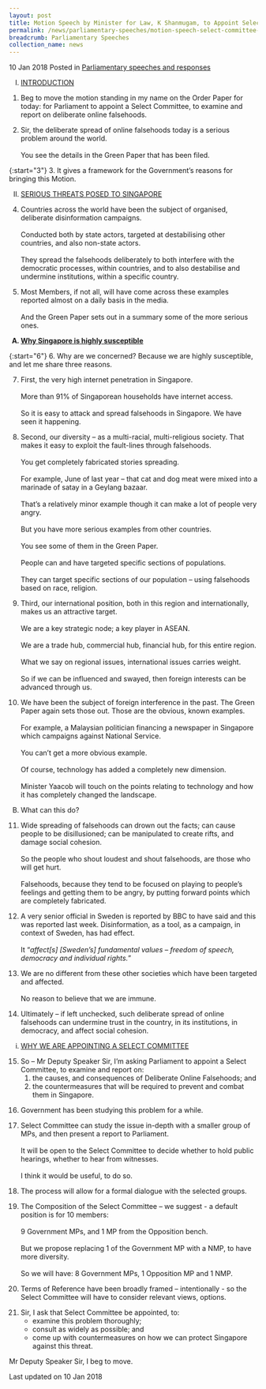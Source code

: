 ```yaml
---
layout: post
title: Motion Speech by Minister for Law, K Shanmugam, to Appoint Select Committee on Deliberate Online Falsehoods
permalink: /news/parliamentary-speeches/motion-speech-select-committee-deliberate-falsehoods
breadcrumb: Parliamentary Speeches
collection_name: news
---
```


10 Jan 2018 Posted in [Parliamentary speeches and responses](/news/parliamentary-speeches)
 
<ol style="list-style-type: upper-roman">
<li><u>INTRODUCTION</u></li>
</ol>

1. Beg to move the motion standing in my name on the Order Paper for today: for Parliament to appoint a Select Committee, to examine and report on deliberate online falsehoods.

 

<ol start="2">
<li>Sir, the deliberate spread of online falsehoods today is a serious problem around the world.
<br>
<br>
You see the details in the Green Paper that has been filed. 
</li>
</ol>

 
{:start="3"}
3. It gives a framework for the Government’s reasons for bringing this Motion.

<ol start="2" style="list-style-type: upper-roman">
<li><u>SERIOUS THREATS POSED TO SINGAPORE</u></li>
</ol>


<ol start="4">
<li>Countries across the world have been the subject of organised, deliberate disinformation campaigns.
<br> 
<br> 
Conducted both by state actors, targeted at destabilising other countries, and also non-state actors.
<br>
<br> 
They spread the falsehoods deliberately to both interfere with the democratic processes, within countries, and to also destabilise and undermine institutions, within a specific country.
</li>
</ol>

<ol start="5">
<li>Most Members, if not all, will have come across these examples reported almost on a daily basis in the media.
<br>
<br> 
And the Green Paper sets out in a summary some of the more serious ones. 
</li>

</ol>


<ol style="list-style-type: upper-alpha; font-weight:bold;">
<li><u>  Why Singapore is highly susceptible</u></li>
</ol>

{:start="6"}
6. Why are we concerned? Because we are highly susceptible, and let me share three reasons.

<ol start="7">
<li> First, the very high internet penetration in Singapore.
<br>
<br> 
More than 91% of Singaporean households have internet access.
<br>
<br> 
So it is easy to attack and spread falsehoods in Singapore.  We have seen it happening.
</ol>

<ol start="8">
<li> Second, our diversity – as a multi-racial, multi-religious society. That makes it easy to exploit the fault-lines through falsehoods.
<br>  
<br> 
You get completely fabricated stories spreading.
<br>
<br> 
For example, June of last year – that cat and dog meat were mixed into a marinade of satay in a Geylang bazaar.
<br>
<br> 
That’s a relatively minor example though it can make a lot of people very angry.
<br>
<br> 
But you have more serious examples from other countries.
<br>
<br> 
You see some of them in the Green Paper.
<br>
<br> 
People can and have targeted specific sections of populations.
<br>
<br> 
They can target specific sections of our population – using falsehoods based on race, religion.
</li>
</ol>

<ol start="9">
<li>Third, our international position, both in this region and internationally, makes us an attractive target.
<br>
<br> 
We are a key strategic node; a key player in ASEAN.
<br>
<br> 
We are a trade hub, commercial hub, financial hub, for this entire region.
<br>
<br> 
What we say on regional issues, international issues carries weight.
<br>
<br> 
So if we can be influenced and swayed, then foreign interests can be advanced through us.
</li>
</ol>

<ol start="10">
<li>  We have been the subject of foreign interference in the past. The Green Paper again sets those out. Those are the obvious, known examples.
<br>
<br> 
For example, a Malaysian politician financing a newspaper in Singapore which campaigns against National Service.
<br>
<br> 
You can’t get a more obvious example.
<br>
<br> 
Of course, technology has added a completely new dimension.  
<br>
<br> 
Minister Yaacob will touch on the points relating to technology and how it has completely changed the landscape.
</li>
</ol>

<ol start="2" style="list-style-type: upper-alpha">
<li>What can this do?</li>
</ol>

<ol start="11">
<li>   Wide spreading of falsehoods can drown out the facts; can cause people to be disillusioned; can be manipulated to create rifts, and damage social cohesion.
<br>  
<br> 
So the people who shout loudest and shout falsehoods, are those who will get hurt.
<br>
<br> 
Falsehoods, because they tend to be focused on playing to people’s feelings and getting them to be angry, by putting forward points which are completely fabricated.
</li>
</ol>

<ol start="12">
<li>A very senior official in Sweden is reported by BBC to have said and this was reported last week. Disinformation, as a tool, as a campaign, in context of Sweden, has had effect.
<br>
<br> 
It “<i>affect[s] [Sweden’s] fundamental values – freedom of speech, democracy and individual rights.</i>”
</li>
</ol>

<ol start="13">
<li>We are no different from these other societies which have been targeted and affected.
<br> 
<br> 
No reason to believe that we are immune.
</li>
</ol>

<ol start="14">
<li>Ultimately – if left unchecked, such deliberate spread of online falsehoods can undermine trust in the country, in its institutions, in democracy, and affect social cohesion. </li> 
</ol>

<ol style="list-style-type: lower-roman">
<li><u>  WHY WE ARE APPOINTING A SELECT COMMITTEE</u></li>
</ol>

<ol start="15">
<li>    So – Mr Deputy Speaker Sir, I’m asking Parliament to appoint a Select Committee,
to examine and report on:
<ol>
<li>  the causes, and consequences of Deliberate Online Falsehoods; and</li>
<li>the countermeasures that will be required to prevent and combat them in Singapore.</li>
</ol>
</li>
</ol>

<ol start="16">
<li>Government has been studying this problem for a while. </li>
</ol>

<ol start="17">
<li>Select Committee can study the issue in-depth with a smaller group of MPs, and then present a report to Parliament.
<br>
<br> 
It will be open to the Select Committee to decide whether to hold public hearings, whether to hear from witnesses.
<br>
<br> 
I think it would be useful, to do so.
</li>
</ol>

<ol start="18">
<li>The process will allow for a formal dialogue with the selected groups. </li>
</ol>

<ol start="19">
<li>  The Composition of the Select Committee – we suggest - a default position is for 10 members:
<br>
<br> 
9 Government MPs, and 1 MP from the Opposition bench.
<br>
<br> 
But we propose replacing 1 of the Government MP with a NMP, to have more diversity.
<br>
<br> 
So we will have:
8 Government MPs, 1 Opposition MP and 1 NMP.
</li>
</ol>

<ol start="20">
<li>Terms of Reference have been broadly framed – intentionally - so the Select Committee will have to consider relevant views, options.</li> 
</ol>

<ol start="21">
<li>Sir, I ask that Select Committee be appointed, to:

<ul>
<li>examine this problem thoroughly;</li>
<li>consult as widely as possible; and</li>
<li> come up with countermeasures on how we can protect Singapore against this threat.</li>
</ul>
</li>
</ol>

Mr Deputy Speaker Sir, I beg to move.

<p class="right-side-updated">Last updated on 10 Jan 2018</p>
